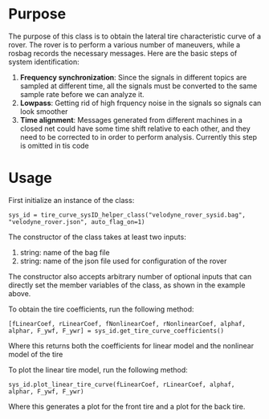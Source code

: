 # Purpose
The purpose of this class is to obtain the lateral tire characteristic curve of a rover. The rover is to perform a various number of maneuvers, while a rosbag records the necessary messages. Here are the basic steps of system identification:
1. **Frequency synchronization**: Since the signals in different topics are sampled at different time, all the signals must be converted to the same sample rate before we can analyze it.  
2. **Lowpass**: Getting rid of high frquency noise in the signals so signals can look smoother
3. **Time alignment**: Messages generated from different machines in a closed net could have some time shift relative to each other, and they need to be corrected to in order to perform analysis. Currently this step is omitted in tis code

# Usage
First initialize an instance of the class:
```
sys_id = tire_curve_sysID_helper_class("velodyne_rover_sysid.bag", "velodyne_rover.json", auto_flag_on=1)
```

The constructor of the class takes at least two inputs:
1. string: name of the bag file
2. string: name of the json file used for configuration of the rover

The constructor also accepts arbitrary number of optional inputs that can directly set the member variables of the class, as shown in the example above.


To obtain the tire coefficients, run the following method:
```
[fLinearCoef, rLinearCoef, fNonlinearCoef, rNonlinearCoef, alphaf, alphar, F_ywf, F_ywr] = sys_id.get_tire_curve_coefficients()
```
Where this returns both the coefficients for linear model and the nonlinear model of the tire


To plot the linear tire model, run the following method:
```
sys_id.plot_linear_tire_curve(fLinearCoef, rLinearCoef, alphaf, alphar, F_ywf, F_ywr)
```
Where this generates a plot for the front tire and a plot for the back tire.
